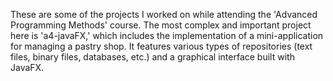 These are some of the projects I worked on while attending the 'Advanced Programming Methods' course. The most complex and important project here is 'a4-javaFX,' which includes the implementation of a mini-application for managing a pastry shop. It features various types of repositories (text files, binary files, databases, etc.) and a graphical interface built with JavaFX.
